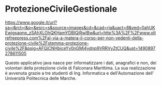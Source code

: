 # ProtezioneCivileGestionale
https://www.google.it/url?sa=i&rct=j&q=&esrc=s&source=images&cd=&cad=rja&uact=8&ved=0ahUKEwjgsaqnp_zSAhXLOhQKHamYDBIQjRwIBw&url=http%3A%2F%2Fwww.oltrefreepress.com%2Fal-via-a-matera-il-corso-per-non-vedenti-della-protezione-civile%2Fstemma-protezione-civile%2F&psig=AFQjCNHbiceYv0nGMj4ydnp9VRRVyZtCUQ&ust=1490897278611505

Questo applicativo java nasce per informatizzare i dati, anagrafici e non, dei volontari della protezione civile di Falconara Marittima.
La sua realizzazione è avvenuta grazie a tre studenti di Ing. Informatica e dell'Automazione dell' Università Politecnica delle Marche.
